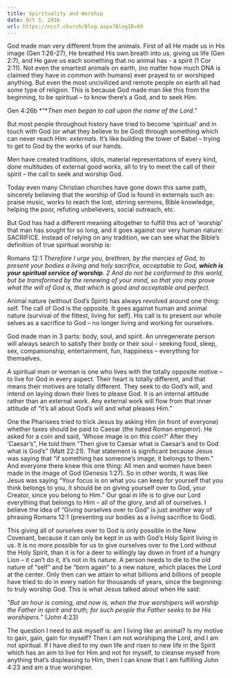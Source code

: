 ```yaml
---
title: Spirituality and Worship
date: Oct 5, 2016
url: https://nccf.church/Blog.aspx?BlogID=60
---
```


God made man very different from the animals. First of all He made us in His image (Gen 1:26-27), He breathed His own breath into us, giving us life (Gen 2:7), and He gave us each something that no animal has - a spirit (1 Cor 2:11). Not even the smartest animals on earth, (no matter how much DNA is claimed they have in common with humans) ever prayed to or worshiped anything. But even the most uncivilized and remote people on earth all had some type of religion. This is because God made man like this from the beginning, to be spiritual – to know there’s a God, and to seek Him.

Gen 4:26b *“**Then men began to call upon the name of the Lord.”*

But most people throughout history have tried to become ‘spiritual’ and in touch with God (or what they believe to be God) through something which can never reach Him: *externals*. It’s like building the tower of Babel – trying to get to God by the works of our hands.

Men have created traditions, idols, material representations of every kind, done multitudes of external good works, all to try to meet the call of their spirit – the call to seek and worship God.

Today even many Christian churches have gone down this same path, sincerely believing that the worship of God is found in externals such as: praise music, works to reach the lost, stirring sermons, Bible knowledge, helping the poor, refuting unbelievers, social outreach, etc.

But God has had a different meaning altogether to fulfill this act of ‘worship’ that man has sought for so long, and it goes against our very human nature: SACRIFICE. Instead of relying on any tradition, we can see what the Bible’s definition of true spiritual worship is:

Romans 12:1 *Therefore I urge you, brethren, by the mercies of God, to present your bodies a living and holy sacrifice, acceptable to God, **which is your spiritual service of worship**. 2 And do not be conformed to this world, but be transformed by the renewing of your mind, so that you may prove what the will of God is, that which is good and acceptable and perfect.*

Animal nature (without God’s Spirit) has always revolved around one thing: self. The call of God is the opposite. It goes against human and animal nature (survival of the fittest, living for self). His call is to present our whole selves as a sacrifice to God – no longer living and working for ourselves.

God made man in 3 parts: body, soul, and spirit. An unregenerate person will always search to satisfy their body or their soul - seeking food, sleep, sex, companionship, entertainment, fun, happiness – everything for themselves.

A spiritual man or woman is one who lives with the totally opposite motive – to live for God in every aspect. Their heart is totally different, and that means their motives are totally different. They seek to do God’s will, and intend on laying down their lives to please God. It is an internal attitude rather than an external work. Any external work will flow from that inner attitude of “it’s all about God’s will and what pleases Him.”

One the Pharisees tried to trick Jesus by asking Him (in front of everyone) whether taxes should be paid to Caesar (the hated Roman emperor). He asked for a coin and said, ‘Whose image is on this coin?’ After they ‘Caesar’s”, He told them “Then give to Caesar what is Caesar’s and to God what is God’s” (Matt 22:21). That statement is significant because Jesus was saying that “if something has someone’s image, it belongs to them.” And everyone there knew this one thing: All men and women have been made in the image of God (Genesis 1:27). So in other words, it was like Jesus was saying “Your focus is on what you can keep for yourself that you think belongs to you, it should be on giving yourself over to God, your Creator, since you belong to Him.” Our goal in life is to give our Lord everything that belongs to Him – all of the glory, and all of ourselves. I believe the idea of “Giving ourselves over to God” is just another way of phrasing Romans 12:1 (presenting our bodies as a living sacrifice to God).

This giving all of ourselves over to God is only possible in the New Covenant, because it can only be kept in us with God’s Holy Spirit living in us. It is no more possible for us to give ourselves over to the Lord without the Holy Spirit, than it is for a deer to willingly lay down in front of a hungry Lion – it can’t do it, it’s not in its nature. A person needs to die to the old nature of “self” and be “born again” to a new nature, which places the Lord at the center. Only then can we attain to what billions and billions of people have tried to do in every nation for thousands of years, since the beginning: to truly worship God. This is what Jesus talked about when He said:

*"But an hour is coming, and now is, when the true worshipers will worship the Father in spirit and truth; for such people the Father seeks to be His worshipers.”* (John 4:23)

The question I need to ask myself is: am I living like an animal? Is my motive to gain, gain, gain for myself? Then I am not worshiping the Lord, and I am not spiritual. If I have died to my own life and risen to new life in the Spirit which has an aim to live for Him and not for myself, to cleanse myself from anything that’s displeasing to Him, then I can know that I am fulfilling John 4:23 and am a true worshiper.
